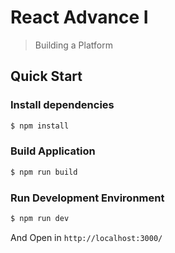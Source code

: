# React Advance I
> Building a Platform
## Quick Start
### Install dependencies
```bash
$ npm install
```

### Build Application
```bash
$ npm run build
```

### Run Development Environment
```bash
$ npm run dev
```

And Open in `http://localhost:3000/`
